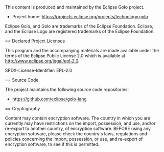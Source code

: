 This content is produced and maintained by the Eclipse Golo project.

* Project home: https://projects.eclipse.org/projects/technology.golo

Eclipse Golo, and Golo are trademarks of the Eclipse Foundation. Eclipse, and
the Eclipse Logo are registered trademarks of the Eclipse Foundation.

== Declared Project Licenses

This program and the accompanying materials are made available under the
terms of the Eclipse Public License 2.0 which is available at
http://www.eclipse.org/legal/epl-2.0.

SPDX-License-Identifier: EPL-2.0

== Source Code

The project maintains the following source code repositories:

* https://github.com/eclipse/golo-lang

== Cryptography

Content may contain encryption software. The country in which you are currently
may have restrictions on the import, possession, and use, and/or re-export to
another country, of encryption software. BEFORE using any encryption software,
please check the country's laws, regulations and policies concerning the import,
possession, or use, and re-export of encryption software, to see if this is
permitted.
